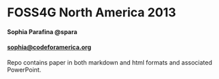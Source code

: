# FOSS4G North America 2013
#### Sophia Parafina @spara
#### sophia@codeforamerica.org

Repo contains paper in both markdown and html formats and associated PowerPoint.
